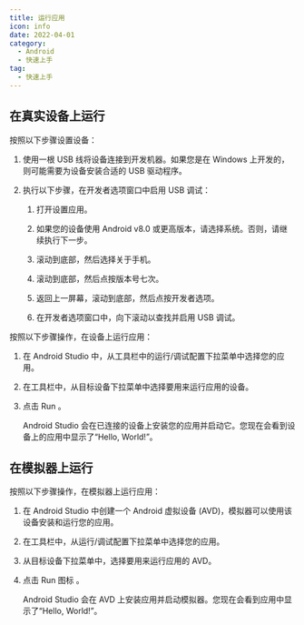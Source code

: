 ```yaml
---
title: 运行应用
icon: info
date: 2022-04-01
category:
  - Android
  - 快速上手
tag:
  - 快速上手
---
```


## 在真实设备上运行

按照以下步骤设置设备：

1. 使用一根 USB 线将设备连接到开发机器。如果您是在 Windows 上开发的，则可能需要为设备安装合适的 USB 驱动程序。
1. 执行以下步骤，在开发者选项窗口中启用 USB 调试：

   1. 打开设置应用。

   1. 如果您的设备使用 Android v8.0 或更高版本，请选择系统。否则，请继续执行下一步。

   1. 滚动到底部，然后选择关于手机。

   1. 滚动到底部，然后点按版本号七次。

   1. 返回上一屏幕，滚动到底部，然后点按开发者选项。

   1. 在开发者选项窗口中，向下滚动以查找并启用 USB 调试。

按照以下步骤操作，在设备上运行应用：

1. 在 Android Studio 中，从工具栏中的运行/调试配置下拉菜单中选择您的应用。
1. 在工具栏中，从目标设备下拉菜单中选择要用来运行应用的设备。
1. 点击 Run 。

   Android Studio 会在已连接的设备上安装您的应用并启动它。您现在会看到设备上的应用中显示了“Hello, World!”。

## 在模拟器上运行

按照以下步骤操作，在模拟器上运行应用：

1. 在 Android Studio 中创建一个 Android 虚拟设备 (AVD)，模拟器可以使用该设备安装和运行您的应用。
1. 在工具栏中，从运行/调试配置下拉菜单中选择您的应用。
1. 从目标设备下拉菜单中，选择要用来运行应用的 AVD。
1. 点击 Run 图标 。

   Android Studio 会在 AVD 上安装应用并启动模拟器。您现在会看到应用中显示了“Hello, World!”。
